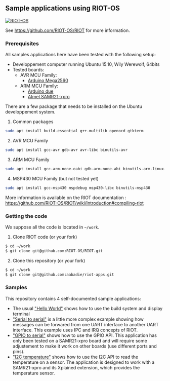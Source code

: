 ## Sample applications using RIOT-OS


[![RIOT-OS](http://www.riot-os.org/images/logo-menu.png)](http://www.riot-os.org)

See https://github.com/RIOT-OS/RIOT for more information.

### Prerequisites

All samples applications here have been tested with the following setup:
* Developpement computer running Ubuntu 15.10, Wily Werewolf, 64bits
* Tested boards:
  * AVR MCU Family:
    * [Arduino Mega2560](https://github.com/RIOT-OS/RIOT/wiki/Board%3A-Arduino-Mega2560)
  * ARM MCU Family:
    * [Arduino due](https://github.com/RIOT-OS/RIOT/wiki/Board%3A-Arduino-Due)
    * [Atmel SAMR21-xpro](https://github.com/RIOT-OS/RIOT/wiki/Board%3A-SAMR21-xpro)

There are a few package that needs to be installed on the Ubuntu developpement system.

  1. Common packages

```bash
sudo apt install build-essential g++-multilib openocd gtkterm
```

  2. AVR MCU Family

```bash
sudo apt install gcc-avr gdb-avr avr-libc binutils-avr
```

  3. ARM MCU Family

```bash
sudo apt install gcc-arm-none-eabi gdb-arm-none-abi binutils-arm-linux-gnueabi
```

  4. MSP430 MCU Family (but not tested yet)

```bash
sudo apt install gcc-msp430 mspdebug msp430-libc binutils-msp430
```

More information is available on the RIOT documentation : https://github.com/RIOT-OS/RIOT/wiki/Introduction#compiling-riot


### Getting the code

We suppose all the code is located in `~/work`.

1. Clone RIOT code (or your fork)

```bash
$ cd ~/work
$ git clone git@github.com:RIOT-OS/RIOT.git
```

2. Clone this repository (or your fork)

```bash
$ cd ~/work
$ git clone git@github.com:aabadie/riot-apps.git
```

### Samples

This repository contains 4 self-documented sample applications:
* The usual ["Hello World"](https://github.com/aabadie/riot-apps/tree/master/hello-world) shows how
to use the build system and display terminal
* ["Serial to serial"](https://github.com/aabadie/riot-apps/tree/master/serial_to_serial) is a
little more complex example showing how messages can be forwared from one UART interface to
another UART interface. This example uses IPC and IRQ concepts of RIOT.
* ["GPIO to serial"](https://github.com/aabadie/riot-apps/tree/master/gpio_to_serial) shows how
to use the GPIO API. This application has only been tested on a SAMR21-xpro
board and will require some adjustement to make it work on other boards (use
different ports and pins).
* ["I2C temperature"](https://github.com/aabadie/riot-apps/tree/master/i2c_temperature) shows how
to use the I2C API to read the temperature on a sensor. The application is
designed to work with a SAMR21-xpro and its Xplained extension, which provides
the temperature sensor. 
